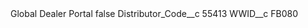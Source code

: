 <?xml version="1.0" encoding="UTF-8"?>
<CustomMetadata xmlns="http://soap.sforce.com/2006/04/metadata" xmlns:xsi="http://www.w3.org/2001/XMLSchema-instance" xmlns:xsd="http://www.w3.org/2001/XMLSchema">
    <label>Global Dealer Portal</label>
    <protected>false</protected>
    <values>
        <field>Distributor_Code__c</field>
        <value xsi:type="xsd:string">55413</value>
    </values>
    <values>
        <field>WWID__c</field>
        <value xsi:type="xsd:string">FB080</value>
    </values>
</CustomMetadata>
